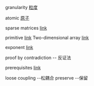 granularity [粒度](https://translate.google.com/#en/zh-CN/granularity)

atomic [原子](https://translate.google.com/#en/zh-CN/atomic)

sparse matrices  [link](https://translate.google.com/#en/zh-CN/sparse)

primitive [link](https://translate.google.com/#en/zh-CN/primitive) 
Two-dimensional array [link](https://translate.google.com/#en/zh-CN/dimensional) 

exponent [link](https://translate.google.com/#en/zh-CN/exponent) 

proof by contradiction -- 反证法

prerequisites [link](https://translate.google.com/#en/zh-CN/prerequisites)

loose coupling --松耦合
preserve --保留
